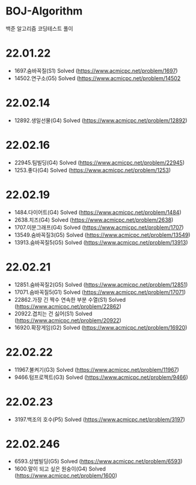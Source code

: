 # BOJ-Algorithm
백준 알고리즘 코딩테스트 풀이

# 22.01.22
- 1697.숨바꼭질(S1) Solved (https://www.acmicpc.net/problem/1697)
- 14502.연구소(G5) Solved (https://www.acmicpc.net/problem/14502

# 22.02.14
- 12892.생일선물(G4) Solved (https://www.acmicpc.net/problem/12892)

# 22.02.16
- 22945.팀빌딩(G4) Solved (https://www.acmicpc.net/problem/22945)
- 1253.좋다(G4) Solved (https://www.acmicpc.net/problem/1253)

# 22.02.19
- 1484.다이어트(G4) Solved (https://www.acmicpc.net/problem/1484)
- 2638.치즈(G4) Solved (https://www.acmicpc.net/problem/2638)
- 1707.이분그래프(G4) Solved (https://www.acmicpc.net/problem/1707)
- 13549.숨바꼭질3(G5) Solved (https://www.acmicpc.net/problem/13549)
- 13913.숨바꼭질5(G5) Solved (https://www.acmicpc.net/problem/13913)

# 22.02.21
- 12851.숨바꼭질2(G5) Solved (https://www.acmicpc.net/problem/12851)
- 17071.숨바꼭질5(G1) Solved (https://www.acmicpc.net/problem/17071)
- 22862.가장 긴 짝수 연속한 부분 수열(S1) Solved (https://www.acmicpc.net/problem/22862)
- 20922.겹치는 건 싫어(S1) Solved (https://www.acmicpc.net/problem/20922)
- 16920.확장게임(G2) Solved (https://www.acmicpc.net/problem/16920)

# 22.02.22
- 11967.불켜기(G3) Solved (https://www.acmicpc.net/problem/11967)
- 9466.텀프로젝트(G3) Solved (https://www.acmicpc.net/problem/9466)

# 22.02.23
- 3197.백조의 호수(P5) Solved (https://www.acmicpc.net/problem/3197)

# 22.02.246
- 6593.상범빌딩(G5) Solved (https://www.acmicpc.net/problem/6593)
- 1600.말이 되고 싶은 원숭이(G4) Solved (https://www.acmicpc.net/problem/1600)
